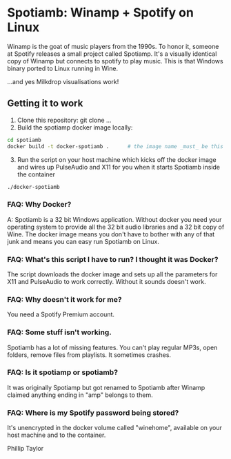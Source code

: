 
# Spotiamb: Winamp + Spotify on Linux

Winamp is the goat of music players from the 1990s. To honor it, someone at Spotify releases a small project called Spotiamp. It's a visually identical copy of Winamp but connects to spotify to play music. This is that Windows binary ported to Linux running in Wine.

...and yes Milkdrop visualisations work!

## Getting it to work

1. Clone this repository: git clone ...
2. Build the spotiamp docker image locally:

```bash
cd spotiamb
docker build -t docker-spotiamb .      # the image name _must_ be this
```

3. Run the script on your host machine which kicks off the docker image and wires up PulseAudio and X11 for you when it starts Spotiamb inside the container

```bash
./docker-spotiamb
```

### FAQ: Why Docker?

A: Spotiamb is a 32 bit Windows application. Without docker you need your operating system to provide all the 32 bit audio libraries and a 32 bit copy of Wine. The docker image means you don't have to bother with any of that junk and means you can easy run Spotiamb on Linux.

### FAQ: What's this script I have to run? I thought it was Docker?

The script downloads the docker image and sets up all the parameters for X11 and PulseAudio to work correctly. Without it sounds doesn't work.

### FAQ: Why doesn't it work for me?

You need a Spotify Premium account.

### FAQ: Some stuff isn't working.

Spotiamb has a lot of missing features. You can't play regular MP3s, open folders, remove files from playlists. It sometimes crashes.

### FAQ: Is it spotiamp or spotiamb?

It was originally Spotiamp but got renamed to Spotiamb after Winamp claimed anything ending in "amp" belongs to them.

### FAQ: Where is my Spotify password being stored?

It's unencrypted in the docker volume called "winehome", available on your host machine and to the container.

Phillip Taylor
